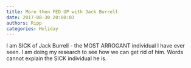```yaml
---
title: More then FED UP with Jack Burrell
date: 2017-08-30 20:00:03
authors: Ripp
categories: Holiday
---
```


 I am SICK of Jack Burrell - the MOST ARROGANT individual I have ever seen.  I am doing my research to see how we can get rid of him.  Words cannot explain the SICK individual he is.